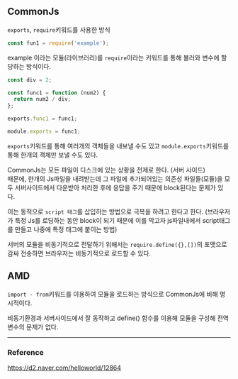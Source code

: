 ## CommonJs

`exports`, `require`키워드를 사용한 방식

```js
const fun1 = require('example');
```

example 이라는 모듈(라이브러리)를 `require`이라는 키워드를 통해 불러와 변수에 할당하는 방식이다.

```js
const div = 2;

const func1 = function (num2) {
  return num2 / div;
};

exports.func1 = func1;

module.exports = func1;
```

`exports`키워드를 통해 여러개의 객체들을 내보낼 수도 있고 `module.exports`키워드를 통해 한개의 객체만 보낼 수도 있다.

CommonJs는 모든 파일이 디스크에 있는 상황을 전제로 한다. (서버 사이드)
<br>때문에, 한개의 Js파일을 내려받는데 그 파일에 추가되어있는 의존성 파일들(모듈)을 모두 서버사이드에서 다운받아 처리한 후에 응답을 주기 때문에 block된다는 문제가 있다.

이는 동적으로 `script 태그`를 삽입하는 방법으로 극복을 하려고 한다고 한다. (브라우저가 특정 Js를 로딩하는 동안 block이 되기 때문에 이를 막고자 js파일내에서 script태그를 만들고 나중에 특정 태그에 붙이는 방법)

서버의 모듈을 비동기적으로 전달하기 위해서는 `require.define({},[])`의 포맷으로 감싸 전송하면 브라우저는 비동기적으로 로드할 수 있다.

## AMD

`import - from`키워드를 이용하여 모듈을 로드하는 방식으로 CommonJs에 비해 명시적이다.

비동기환경과 서버사이드에서 잘 동작하고 define() 함수를 이용해 모듈을 구성해 전역변수의 문제가 없다.

---

### Reference

https://d2.naver.com/helloworld/12864
